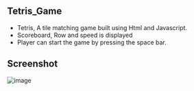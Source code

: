 ## Tetris_Game
- Tetris, A tile matching game built using Html and Javascript.
- Scoreboard, Row and speed is displayed
- Player can start the game by pressing the space bar.

## Screenshot
![image](https://user-images.githubusercontent.com/52855622/124000818-99772480-d9f1-11eb-89cf-fb50396f4fe5.png)

